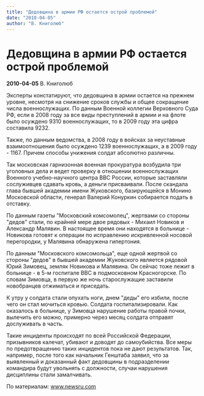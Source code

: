 ```yaml
---
title: "Дедовщина в армии РФ остается острой проблемой"
date: "2010-04-05"
author: "В. Книголюб"
---
```


# Дедовщина в армии РФ остается острой проблемой

**2010-04-05** В. Книголюб

Эксперты констатируют, что дедовщина в армии остается на прежнем уровне, несмотря на снижение сроков службы и общее сокращение числа военнослужащих. По данным Военной коллегии Верховного Суда РФ, если в 2008 году за все виды преступлений в армии и на флоте было осуждено 9310 военнослужащих, то в 2009 году эта цифра составила 9232.

Также, по данным ведомства, в 2008 году в войсках за неуставные взаимоотношения было осуждено 1239 военнослужащих, а в 2009 году - 1167. Причем способы унижения солдат абсолютно различны.

Так московская гарнизонная военная прокуратура возбудила три уголовных дела и ведет проверку в отношении военнослужащих Военного учебно-научного центра ВВС России, которые заставляли сослуживцев сдавать кровь, а деньги присваивали. После скандала глава бывшей академии имени Жуковского, базирующейся в Монино Московской области, генерал Валерий Конуркин собирается подать в отставку.

По данным газеты "Московский комсомолец", жертвами со стороны "дедов" стали, по крайней мере двое рядовых - Михаил Новиков и Александр Малявин. В настоящее время они находятся в больнице - Новикова готовят к операции по исправлению искривленной носовой перегородки, у Малявина обнаружена гипертония.

По данным "Московского комсомольца", еще одной жертвой со стороны "дедов" в бывшей академии Жуковского является рядовой Юрий Зимовец, земляк Новикова и Малявина. Он сейчас тоже лежит в больнице - в 5-м госпитале ВВС в подмосковном Красногорске. По словам Зимовца, в первую же ночь старослужащие заставили новобранцев отжиматься и приседать.

К утру у солдата стали опухать ноги, днем "деды" его избили, после чего он стал мочиться кровью. Солдата госпитализировали. Как оказалось в больнице, у Зимовца нарушение работы правой почки, вылечить его можно, примерно через месяц солдата отправят дослуживать в часть.

Такие инциденты происходят по всей Российской Федерации, призывников калечат, убивают и доводят до самоубийства. Все меры по предотвращению таких инцидентов пока не дают результатов. Так, например, после того как начальник Генштаба заявил, что за выявленный и доказанный факт дедовщины в подразделении командира будут увольнять с должности, случаи нарушения дисциплины стали замалчивать.

По материалам: www.newsru.com
